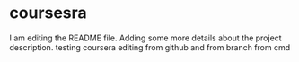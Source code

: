 # coursesra
I am editing the README file. Adding some more details about the project description.
testing coursera
editing from github
and from branch
from cmd
